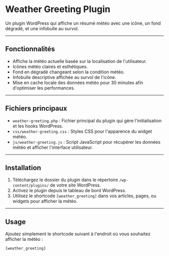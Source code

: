 # Weather Greeting Plugin

Un plugin WordPress qui affiche un résumé météo avec une icône, un fond dégradé, et une infobulle au survol.

---

## Fonctionnalités

- Affiche la météo actuelle basée sur la localisation de l'utilisateur.
- Icônes météo claires et esthétiques.
- Fond en dégradé changeant selon la condition météo.
- Infobulle descriptive affichée au survol de l'icône.
- Mise en cache locale des données météo pour 30 minutes afin d'optimiser les performances.

---

## Fichiers principaux

- `weather-greeting.php` : Fichier principal du plugin qui gère l'initialisation et les hooks WordPress.
- `css/weather-greeting.css` : Styles CSS pour l'apparence du widget météo.
- `js/weather-greeting.js` : Script JavaScript pour récupérer les données météo et afficher l'interface utilisateur.

---

## Installation

1. Téléchargez le dossier du plugin dans le répertoire `/wp-content/plugins/` de votre site WordPress.
2. Activez le plugin depuis le tableau de bord WordPress.
3. Utilisez le shortcode `[weather_greeting]` dans vos articles, pages, ou widgets pour afficher la météo.

---

## Usage

Ajoutez simplement le shortcode suivant à l'endroit où vous souhaitez afficher la météo :

```php
[weather_greeting]


